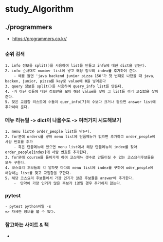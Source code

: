# study_Algorithm
## ./programmers
- https://programmers.co.kr/

##



### 순위 검색
    1. info 정보를 split()를 사용하여 list를 만들고 info에 대한 dict을 만든다.
    2. info 순서대로 number list에 넣고 해당 정보의 index를 추가하여 준다.
        - 예를 들면 'java backend junior pizza 150'가 첫 번쨰로 나왔을 때 java, backen, junior, pizza를 key로 value에 0을 넣어준다
    3. query 정보를 split()를 사용하여 query_info list를 만든다.
    4. -가 아닌 것들에 대한 정보만을 모아 해당 value를 찾아 그 list들 끼리 교집합을 찾아준다.
    5. 찾은 교집합 리스트에 수들이 quer_info[7]의 수보다 크거나 같으면 answer list에 추가하여 준다.

### 메뉴 리뉴얼 -> dict이 나을수도 -> 여러가지 시도해보기
    1. menu list와 order_people list를 만든다.
    2. for문에 orders를 넣어 menu list에 단품메뉴가 없으면 추가하고 order_people에 사람 번호를 추가
        - 혹은 단품메뉴에 있으면 menu list에서 해당 단품메뉴의 index를 찾아 order_people[index]에 사람 번호를 추가한다.
    3. for문에 course를 돌아가게 하여 코스메뉴 갯수로 만들어질 수 있는 코스요리후보들을 모두 구한다.
    4. 코스요리 후보들의 각 알파벳 마다의 menu list에 index를 구하여 oder_people에 해당하는 list를 찾고 교집합을 구한다.
    5. 해당 코스요리 후보들에서 가장 인기가 많은 후보들을 answer에 추가한다.
        -  만약에 가장 인기가 많은 후보가 1명일 경우 추가하지 않는다.

### pytest
    - pytest python파일 -s
    => 자세한 정보를 볼 수 있다.

### 참고하는 사이트 & 책
- 





